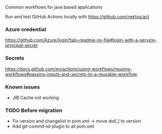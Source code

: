 Common workflows for java based applications

Run and test GitHub Actions locally with https://github.com/nektos/act

### Azure credential
https://github.com/Azure/login?tab=readme-ov-file#login-with-a-service-principal-secret

### Secrets
https://docs.github.com/en/actions/using-workflows/reusing-workflows#passing-inputs-and-secrets-to-a-reusable-workflow

### Known issues
- JIB Cache not working


### TODO Before migration
- Fix version and changelist in pom.xml -> move dot[.] to version
- Add git-commit-id-plugin to all pom.xml